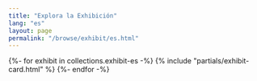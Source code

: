 ```yaml
---
title: "Explora la Exhibición"
lang: "es"
layout: page
permalink: "/browse/exhibit/es.html"
---
```


<div class="grid xl:grid-cols-4 lg:grid-cols-3 sm:grid-cols-2 grid-cols-1 sm:gap-8 gap-4 not-prose">
  {%- for exhibit in collections.exhibit-es -%}
    {% include "partials/exhibit-card.html" %}
  {%- endfor -%}
</div>
